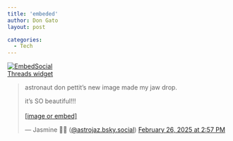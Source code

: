 ```yaml
---
title: 'embeded'
author: Don Gato
layout: post

categories:
  - Tech
---
```



<div class="tagembed-widget" style="width:100%;height:100% bg-color:#fdf497;" data-widget-id="2137834" data-tags="false"  view-url="https://widget.tagembed.com/2137834"></div><script src="https://widget.c/embed.min.js" type="text/javascript"></script>

<div class="embedsocial-hashtag" data-ref="c35dd36c7ad28879ceda2dfeee5bb60ea457bc9e"> <a class="feed-powered-by-es feed-powered-by-es-feed-img es-widget-branding" href="https://embedsocial.com/blog/embed-threads-feed/" target="_blank" title="Threads widget"> <img src="https://embedsocial.com/cdn/icon/embedsocial-logo.webp" alt="EmbedSocial"> <div class="es-widget-branding-text">Threads widget</div> </a> </div> <script> (function(d, s, id) { var js; if (d.getElementById(id)) {return;} js = d.createElement(s); js.id = id; js.src = "https://embedsocial.com/cdn/ht.js"; d.getElementsByTagName("head")[0].appendChild(js); }(document, "script", "EmbedSocialHashtagScript")); </script>

<blockquote class="bluesky-embed" data-bluesky-uri="at://did:plc:f3k4iipaz7ara5xvp3p42moe/app.bsky.feed.post/3lj45xhbsh22h" data-bluesky-cid="bafyreihvfii5k3pdzow3tym6ox6h6i7j3tokzxvzaen7e6soazxajpcp6u"><p lang="en">astronaut don pettit’s new image made my jaw drop. 

it’s SO beautiful!!!<br><br><a href="https://bsky.app/profile/did:plc:f3k4iipaz7ara5xvp3p42moe/post/3lj45xhbsh22h?ref_src=embed">[image or embed]</a></p>&mdash; Jasmine 🌌🔭 (<a href="https://bsky.app/profile/did:plc:f3k4iipaz7ara5xvp3p42moe?ref_src=embed">@astrojaz.bsky.social</a>) <a href="https://bsky.app/profile/did:plc:f3k4iipaz7ara5xvp3p42moe/post/3lj45xhbsh22h?ref_src=embed">February 26, 2025 at 2:57 PM</a></blockquote><script async src="https://embed.bsky.app/static/embed.js" charset="utf-8"></script>